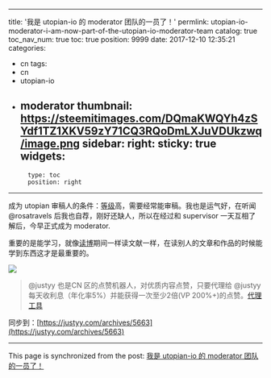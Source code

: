 
---
title: '我是  utopian-io 的 moderator 团队的一员了！'
permlink: utopian-io-moderator-i-am-now-part-of-the-utopian-io-moderator-team
catalog: true
toc_nav_num: true
toc: true
position: 9999
date: 2017-12-10 12:35:21
categories:
- cn
tags:
- cn
- utopian-io
- moderator
thumbnail: https://steemitimages.com/DQmaKWQYh4zSYdf1TZ1XKV59zY71CQ3RQoDmLXJuVDUkzwq/image.png
sidebar:
    right:
        sticky: true
widgets:
    -
        type: toc
        position: right
---


成为 utopian 审稿人的条件：[等级](https://justyy.com/archives/5640)高，需要经常能审稿。我也是运气好，在听闻 @rosatravels 后我也自荐，刚好还缺人，所以在经过和 supervisor  一天互相了解后，今早正式成为 moderator.

重要的是能学习，就像[读博](https://justyy.com/archives/418)期间一样读文献一样，在读别人的文章和作品的时候能学到东西这才是最重要的。

![](https://steemitimages.com/DQmaKWQYh4zSYdf1TZ1XKV59zY71CQ3RQoDmLXJuVDUkzwq/image.png)

> @justyy 也是CN 区的点赞机器人，对优质内容点赞，只要代理给 @justyy 每天收利息（年化率5%）并能获得一次至少2倍(VP 200%+)的点赞。[代理工具](https://helloacm.com/tools/steemit/delegate-form/?delegatee=justyy)

同步到：[https://justyy.com/archives/5663](https://justyy.com/archives/5663)

- - -

This page is synchronized from the post: [我是  utopian-io 的 moderator 团队的一员了！](https://steemit.com/@justyy/utopian-io-moderator-i-am-now-part-of-the-utopian-io-moderator-team)

